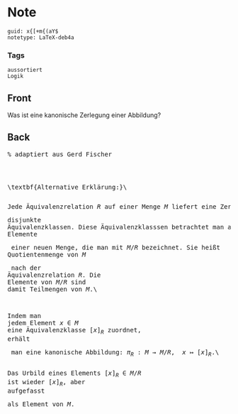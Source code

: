 # Note
```
guid: x{[+m{(aY$
notetype: LaTeX-deb4a
```

### Tags
```
aussortiert
Logik
```

## Front
Was ist eine kanonische Zerlegung einer Abbildung?

## Back
<pre>% adaptiert aus Gerd Fischer </pre><pre>
</pre><pre>\textbf{Alternative Erklärung:}\\</pre><pre>
</pre><pre>Jede Äquivalenzrelation $R$ auf einer Menge $M$ liefert eine Zerlegung von $M$ in </pre><pre>disjunkte Äquivalenzklassen. Diese Äquivalenzklasssen betrachtet man als Elemente</pre><pre> einer neuen Menge, die man mit $M/R$ bezeichnet. Sie heißt Quotientenmenge von $M$</pre><pre> nach der Äquivalenzrelation $R$. Die Elemente von $M/R$ sind damit Teilmengen von $M$.\\</pre><pre>
</pre><pre>Indem man jedem Element $x \in M$ eine Äquivalenzklasse $[x]_{R}$ zuordnet, erhält</pre><pre> man eine kanonische Abbildung: $\pi_{R}: M \rightarrow M / R, \quad x \mapsto[x]_{R}$.\\</pre><pre>
</pre><pre>Das Urbild eines Elements $[x]_{R}\in M/R$ ist wieder $[x]_{R}$, aber aufgefasst </pre><pre>als Element von $M$. 
</pre><pre>
</pre>

